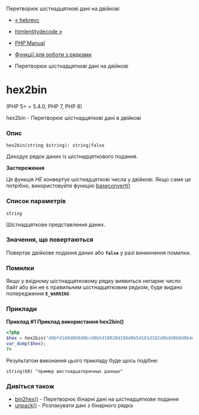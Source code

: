Перетворює шістнадцяткові дані на двійкові

-   [« hebrevc](function.hebrevc.md)
    
-   [htmlentitydecode »](function.html-entity-decode.html)
    
-   [PHP Manual](index.md)
    
-   [Функції для роботи з рядками](ref.strings.md)
    
-   Перетворює шістнадцяткові дані на двійкові
    

# hex2bin

(PHP 5> = 5.4.0, PHP 7, PHP 8)

hex2bin - Перетворює шістнадцяткові дані в двійкові

### Опис

```methodsynopsis
hex2bin(string $string): string|false
```

Декодує рядок даних із шістнадцяткового подання.

**Застереження**

Ця функція *НЕ* конвертує шістнадцяткові числа у двійкові. Якщо саме це потрібно, використовуйте функцію [baseconvert()](function.base-convert.html)

### Список параметрів

`string`

Шістнадцяткове представлення даних.

### Значення, що повертаються

Повертає двійкове подання даних або **`false`** у разі виникнення помилки.

### Помилки

Якщо у вхідному шістнадцятковому рядку виявиться непарне число байт або він не є правильним шістнадцятковим рядком, буде видано попередження **`E_WARNING`**

### Приклади

**Приклад #1 Приклад використання **hex2bin()****

```php
<?php
$hex = hex2bin("d0bfd180d0b8d0bcd0b5d18020d188d0b5d181d182d0bdd0b0d0b4d186d0b0d182d0b5d180d0b8d187d0bdd18bd18520d0b4d0b0d0bdd0bdd18bd185");
var_dump($hex);
?>
```

Результатом виконання цього прикладу буде щось подібне:

```
string(60) "пример шестнадцатеричных данных"
```

### Дивіться також

-   [bin2hex()](function.bin2hex.md) - Перетворює бінарні дані на шістнадцяткове подання
-   [unpack()](function.unpack.md) - Розпакувати дані з бінарного рядка